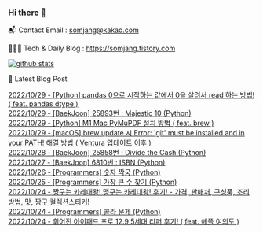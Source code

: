 ### Hi there 👋

📬  Contact Email : somjang@kakao.com

👨🏻‍💻  Tech & Daily Blog : https://somjang.tistory.com

[![github stats](https://github-readme-stats.vercel.app/api?username=SOMJANG&show_icons=true&hide_border=False)](https://somjang.tistory.com)

🤩 Latest Blog Post

[2022/10/29 - [Python] pandas 0으로 시작하는 값에서 0을 살려서 read 하는 방법! ( feat. pandas dtype )](https://somjang.tistory.com/entry/Python-pandas-0%EC%9C%BC%EB%A1%9C-%EC%8B%9C%EC%9E%91%ED%95%98%EB%8A%94-%EA%B0%92%EC%97%90%EC%84%9C-0%EC%9D%84-%EC%82%B4%EB%A0%A4%EC%84%9C-read-%ED%95%98%EB%8A%94-%EB%B0%A9%EB%B2%95) <br>
[2022/10/29 - [BaekJoon] 25893번 : Majestic 10 (Python)](https://somjang.tistory.com/entry/BaekJoon-25893%EB%B2%88-Majestic-10-Python) <br>
[2022/10/29 - [Python] M1 Mac PyMuPDF 설치 방법 ( feat. brew )](https://somjang.tistory.com/entry/Python-M1-Mac-PyMuPDF-%EC%84%A4%EC%B9%98-%EB%B0%A9%EB%B2%95-feat-brew) <br>
[2022/10/29 - [macOS] brew update 시 Error: 'git' must be installed and in your PATH! 해결 방법 ( Ventura 업데이트 이후 )](https://somjang.tistory.com/entry/macOS-brew-update-%EC%8B%9C-Error-git-must-be-installed-and-in-your-PATH-%ED%95%B4%EA%B2%B0-%EB%B0%A9%EB%B2%95-Ventura-%EC%97%85%EB%8D%B0%EC%9D%B4%ED%8A%B8-%EC%9D%B4%ED%9B%84) <br>
[2022/10/28 - [BaekJoon] 25858번 : Divide the Cash (Python)](https://somjang.tistory.com/entry/BaekJoon-25858%EB%B2%88-Divide-the-Cash-Python) <br>
[2022/10/27 - [BaekJoon] 6810번 : ISBN (Python)](https://somjang.tistory.com/entry/BaekJoon-6810%EB%B2%88-ISBN-Python) <br>
[2022/10/26 - [Programmers] 숫자 짝궁 (Python)](https://somjang.tistory.com/entry/Programmers-%EC%88%AB%EC%9E%90-%EC%A7%9D%EA%B6%81-Python) <br>
[2022/10/25 - [Programmers] 가장 큰 수 찾기 (Python)](https://somjang.tistory.com/entry/Programmers-%EA%B0%80%EC%9E%A5-%ED%81%B0-%EC%88%98-%EC%B0%BE%EA%B8%B0-Python) <br>
[2022/10/24 - 짱구는 카레대왕! 맹구는 카레대왕! 후기! - 가격, 판매처, 구성품, 조리방법, 맛, 짱구 컬렉션스티커!](https://somjang.tistory.com/entry/%EC%A7%B1%EA%B5%AC%EB%8A%94-%EC%B9%B4%EB%A0%88%EB%8C%80%EC%99%95-%EB%A7%B9%EA%B5%AC%EB%8A%94-%EC%B9%B4%EB%A0%88%EB%8C%80%EC%99%95-%ED%9B%84%EA%B8%B0-%EA%B0%80%EA%B2%A9-%ED%8C%90%EB%A7%A4%EC%B2%98-%EA%B5%AC%EC%84%B1%ED%92%88-%EC%A1%B0%EB%A6%AC%EB%B0%A9%EB%B2%95-%EB%A7%9B-%EC%A7%B1%EA%B5%AC-%EC%BB%AC%EB%A0%89%EC%85%98%EC%8A%A4%ED%8B%B0%EC%BB%A4) <br>
[2022/10/24 - [Programmers] 콜라 문제 (Python)](https://somjang.tistory.com/entry/Programmers-%EC%BD%9C%EB%9D%BC-%EB%AC%B8%EC%A0%9C-Python) <br>
[2022/10/24 - 휘어진 아이패드 프로 12.9 5세대 리퍼 후기! ( feat. 애플 여의도 )](https://somjang.tistory.com/entry/%ED%9C%98%EC%96%B4%EC%A7%84-%EC%95%84%EC%9D%B4%ED%8C%A8%EB%93%9C-%ED%94%84%EB%A1%9C-129-5%EC%84%B8%EB%8C%80-%EB%A6%AC%ED%8D%BC-%ED%9B%84%EA%B8%B0-feat-%EC%95%A0%ED%94%8C-%EC%97%AC%EC%9D%98%EB%8F%84) <br>
